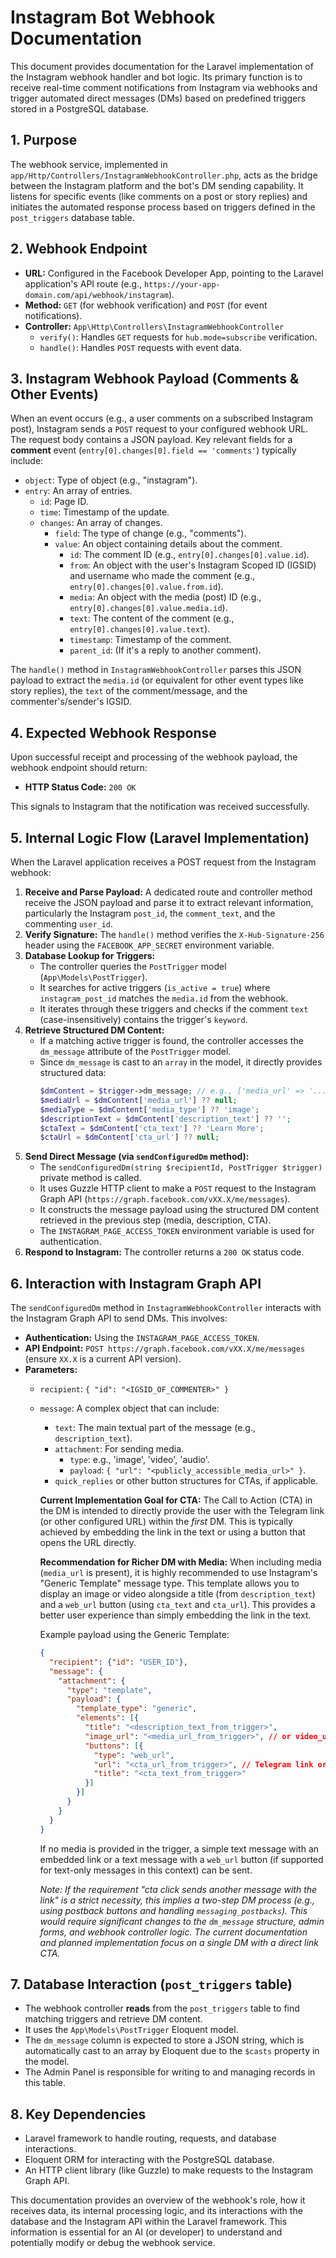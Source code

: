 # Instagram Bot Webhook Documentation

This document provides documentation for the Laravel implementation of the Instagram webhook handler and bot logic. Its primary function is to receive real-time comment notifications from Instagram via webhooks and trigger automated direct messages (DMs) based on predefined triggers stored in a PostgreSQL database.

## 1. Purpose

The webhook service, implemented in `app/Http/Controllers/InstagramWebhookController.php`, acts as the bridge between the Instagram platform and the bot's DM sending capability. It listens for specific events (like comments on a post or story replies) and initiates the automated response process based on triggers defined in the `post_triggers` database table.

## 2. Webhook Endpoint

*   **URL:** Configured in the Facebook Developer App, pointing to the Laravel application's API route (e.g., `https://your-app-domain.com/api/webhook/instagram`).
*   **Method:** `GET` (for webhook verification) and `POST` (for event notifications).
*   **Controller:** `App\Http\Controllers\InstagramWebhookController`
    *   `verify()`: Handles `GET` requests for `hub.mode=subscribe` verification.
    *   `handle()`: Handles `POST` requests with event data.

## 3. Instagram Webhook Payload (Comments & Other Events)

When an event occurs (e.g., a user comments on a subscribed Instagram post), Instagram sends a `POST` request to your configured webhook URL. The request body contains a JSON payload. Key relevant fields for a **comment** event (`entry[0].changes[0].field == 'comments'`) typically include:

*   `object`: Type of object (e.g., "instagram").
*   `entry`: An array of entries.
    *   `id`: Page ID.
    *   `time`: Timestamp of the update.
    *   `changes`: An array of changes.
        *   `field`: The type of change (e.g., "comments").
        *   `value`: An object containing details about the comment.
            *   `id`: The comment ID (e.g., `entry[0].changes[0].value.id`).
            *   `from`: An object with the user's Instagram Scoped ID (IGSID) and username who made the comment (e.g., `entry[0].changes[0].value.from.id`).
            *   `media`: An object with the media (post) ID (e.g., `entry[0].changes[0].value.media.id`).
            *   `text`: The content of the comment (e.g., `entry[0].changes[0].value.text`).
            *   `timestamp`: Timestamp of the comment.
            *   `parent_id`: (If it's a reply to another comment).

The `handle()` method in `InstagramWebhookController` parses this JSON payload to extract the `media.id` (or equivalent for other event types like story replies), the `text` of the comment/message, and the commenter's/sender's IGSID.

## 4. Expected Webhook Response

Upon successful receipt and processing of the webhook payload, the webhook endpoint should return:

*   **HTTP Status Code:** `200 OK`

This signals to Instagram that the notification was received successfully.

## 5. Internal Logic Flow (Laravel Implementation)

When the Laravel application receives a POST request from the Instagram webhook:

1.  **Receive and Parse Payload:** A dedicated route and controller method receive the JSON payload and parse it to extract relevant information, particularly the Instagram `post_id`, the `comment_text`, and the commenting `user_id`.
2.  **Verify Signature:** The `handle()` method verifies the `X-Hub-Signature-256` header using the `FACEBOOK_APP_SECRET` environment variable.
3.  **Database Lookup for Triggers:**
    *   The controller queries the `PostTrigger` model (`App\Models\PostTrigger`).
    *   It searches for active triggers (`is_active = true`) where `instagram_post_id` matches the `media.id` from the webhook.
    *   It iterates through these triggers and checks if the comment `text` (case-insensitively) contains the trigger's `keyword`.
4.  **Retrieve Structured DM Content:**
    *   If a matching active trigger is found, the controller accesses the `dm_message` attribute of the `PostTrigger` model.
    *   Since `dm_message` is cast to an `array` in the model, it directly provides structured data:
        ```php
        $dmContent = $trigger->dm_message; // e.g., ['media_url' => '...', 'media_type' => 'image', ...]
        $mediaUrl = $dmContent['media_url'] ?? null;
        $mediaType = $dmContent['media_type'] ?? 'image';
        $descriptionText = $dmContent['description_text'] ?? '';
        $ctaText = $dmContent['cta_text'] ?? 'Learn More';
        $ctaUrl = $dmContent['cta_url'] ?? null;
        ```
5.  **Send Direct Message (via `sendConfiguredDm` method):**
    *   The `sendConfiguredDm(string $recipientId, PostTrigger $trigger)` private method is called.
    *   It uses Guzzle HTTP client to make a `POST` request to the Instagram Graph API (`https://graph.facebook.com/vXX.X/me/messages`).
    *   It constructs the message payload using the structured DM content retrieved in the previous step (media, description, CTA).
    *   The `INSTAGRAM_PAGE_ACCESS_TOKEN` environment variable is used for authentication.
6.  **Respond to Instagram:** The controller returns a `200 OK` status code.

## 6. Interaction with Instagram Graph API

The `sendConfiguredDm` method in `InstagramWebhookController` interacts with the Instagram Graph API to send DMs. This involves:

*   **Authentication:** Using the `INSTAGRAM_PAGE_ACCESS_TOKEN`.
*   **API Endpoint:** `POST https://graph.facebook.com/vXX.X/me/messages` (ensure `XX.X` is a current API version).
*   **Parameters:**
    *   `recipient`: `{ "id": "<IGSID_OF_COMMENTER>" }`
    *   `message`: A complex object that can include:
        *   `text`: The main textual part of the message (e.g., `description_text`).
        *   `attachment`: For sending media.
            *   `type`: e.g., 'image', 'video', 'audio'.
            *   `payload`: `{ "url": "<publicly_accessible_media_url>" }`.
        *   `quick_replies` or other button structures for CTAs, if applicable.

        **Current Implementation Goal for CTA:** The Call to Action (CTA) in the DM is intended to directly provide the user with the Telegram link (or other configured URL) within the *first* DM. This is typically achieved by embedding the link in the text or using a button that opens the URL directly.

        **Recommendation for Richer DM with Media:** When including media (`media_url` is present), it is highly recommended to use Instagram's "Generic Template" message type. This template allows you to display an image or video alongside a title (from `description_text`) and a `web_url` button (using `cta_text` and `cta_url`). This provides a better user experience than simply embedding the link in the text.

        Example payload using the Generic Template:

        ```json
        {
          "recipient": {"id": "USER_ID"},
          "message": {
            "attachment": {
              "type": "template",
              "payload": {
                "template_type": "generic",
                "elements": [{
                  "title": "<description_text_from_trigger>",
                  "image_url": "<media_url_from_trigger>", // or video_url if type is video
                  "buttons": [{
                    "type": "web_url",
                    "url": "<cta_url_from_trigger>", // Telegram link or other configured URL
                    "title": "<cta_text_from_trigger>"
                  }]
                }]
              }
            }
          }
        }
        ```

        If no media is provided in the trigger, a simple text message with an embedded link or a text message with a `web_url` button (if supported for text-only messages in this context) can be sent.

        *Note: If the requirement "cta click sends another message with the link" is a strict necessity, this implies a two-step DM process (e.g., using postback buttons and handling `messaging_postbacks`). This would require significant changes to the `dm_message` structure, admin forms, and webhook controller logic. The current documentation and planned implementation focus on a single DM with a direct link CTA.*

## 7. Database Interaction (`post_triggers` table)

*   The webhook controller **reads** from the `post_triggers` table to find matching triggers and retrieve DM content.
*   It uses the `App\Models\PostTrigger` Eloquent model.
*   The `dm_message` column is expected to store a JSON string, which is automatically cast to an array by Eloquent due to the `$casts` property in the model.
*   The Admin Panel is responsible for writing to and managing records in this table.

## 8. Key Dependencies

*   Laravel framework to handle routing, requests, and database interactions.
*   Eloquent ORM for interacting with the PostgreSQL database.
*   An HTTP client library (like Guzzle) to make requests to the Instagram Graph API.

This documentation provides an overview of the webhook's role, how it receives data, its internal processing logic, and its interactions with the database and the Instagram API within the Laravel framework. This information is essential for an AI (or developer) to understand and potentially modify or debug the webhook service.
